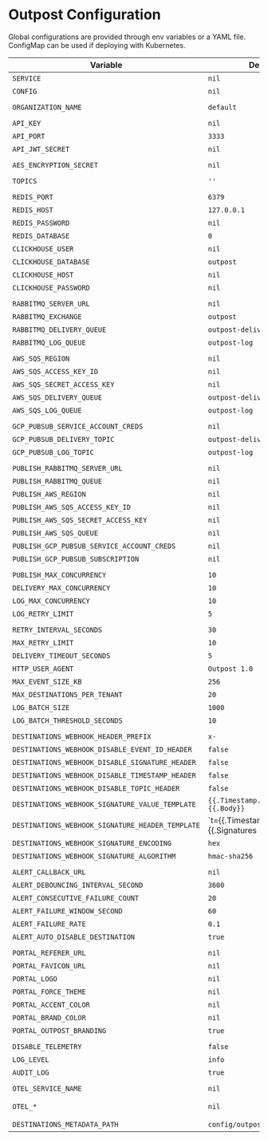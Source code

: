 # Outpost Configuration

Global configurations are provided through env variables or a YAML file. ConfigMap can be used if deploying with Kubernetes.

| Variable                                         | Default                                 | Required                                                           |
| ------------------------------------------------ | --------------------------------------- | ------------------------------------------------------------------ |
| `SERVICE`                                        | `nil`                                   | No                                                                 |
| `CONFIG`                                         | `nil`                                   | No                                                                 |
|                                                  |                                         |                                                                    |
| `ORGANIZATION_NAME`                              | `default`                               | Yes                                                                |
|                                                  |                                         |                                                                    |
| `API_KEY`                                        | `nil`                                   | Yes                                                                |
| `API_PORT`                                       | `3333`                                  | Yes                                                                |
| `API_JWT_SECRET`                                 | `nil`                                   | Only for using JWT Auth                                            |
|                                                  |                                         |                                                                    |
| `AES_ENCRYPTION_SECRET`                          | `nil`                                   | Yes                                                                |
|                                                  |                                         |                                                                    |
| `TOPICS`                                         | `''`                                    | No                                                                 |
|                                                  |                                         |                                                                    |
| `REDIS_PORT`                                     | `6379`                                  | Yes                                                                |
| `REDIS_HOST`                                     | `127.0.0.1`                             | Yes                                                                |
| `REDIS_PASSWORD`                                 | `nil`                                   | Yes                                                                |
| `REDIS_DATABASE`                                 | `0`                                     | Yes                                                                |
| `CLICKHOUSE_USER`                                | `nil`                                   | Yes                                                                |
| `CLICKHOUSE_DATABASE`                            | `outpost`                               | Yes                                                                |
| `CLICKHOUSE_HOST`                                | `nil`                                   | Yes                                                                |
| `CLICKHOUSE_PASSWORD`                            | `nil`                                   | Yes                                                                |
|                                                  |                                         |                                                                    |
| `RABBITMQ_SERVER_URL`                            | `nil`                                   | No                                                                 |
| `RABBITMQ_EXCHANGE`                              | `outpost`                               | No                                                                 |
| `RABBITMQ_DELIVERY_QUEUE`                        | `outpost-delivery`                      | No                                                                 |
| `RABBITMQ_LOG_QUEUE`                             | `outpost-log`                           | No                                                                 |
|                                                  |                                         |                                                                    |
| `AWS_SQS_REGION`                                 | `nil`                                   | No                                                                 |
| `AWS_SQS_ACCESS_KEY_ID`                          | `nil`                                   | No                                                                 |
| `AWS_SQS_SECRET_ACCESS_KEY`                      | `nil`                                   | No                                                                 |
| `AWS_SQS_DELIVERY_QUEUE`                         | `outpost-delivery`                      | No                                                                 |
| `AWS_SQS_LOG_QUEUE`                              | `outpost-log`                           | No                                                                 |
|                                                  |                                         |                                                                    |
| `GCP_PUBSUB_SERVICE_ACCOUNT_CREDS`               | `nil`                                   | No                                                                 |
| `GCP_PUBSUB_DELIVERY_TOPIC`                      | `outpost-delivery`                      | No                                                                 |
| `GCP_PUBSUB_LOG_TOPIC`                           | `outpost-log`                           | No                                                                 |
|                                                  |                                         |                                                                    |
| `PUBLISH_RABBITMQ_SERVER_URL`                    | `nil`                                   | No                                                                 |
| `PUBLISH_RABBITMQ_QUEUE`                         | `nil`                                   | No                                                                 |
| `PUBLISH_AWS_REGION`                             | `nil`                                   | No                                                                 |
| `PUBLISH_AWS_SQS_ACCESS_KEY_ID`                  | `nil`                                   | No                                                                 |
| `PUBLISH_AWS_SQS_SECRET_ACCESS_KEY`              | `nil`                                   | No                                                                 |
| `PUBLISH_AWS_SQS_QUEUE`                          | `nil`                                   | No                                                                 |
| `PUBLISH_GCP_PUBSUB_SERVICE_ACCOUNT_CREDS`       | `nil`                                   | No                                                                 |
| `PUBLISH_GCP_PUBSUB_SUBSCRIPTION`                | `nil`                                   | No                                                                 |
|                                                  |                                         |                                                                    |
| `PUBLISH_MAX_CONCURRENCY`                        | `10`                                    | No                                                                 |
| `DELIVERY_MAX_CONCURRENCY`                       | `10`                                    | Yes                                                                |
| `LOG_MAX_CONCURRENCY`                            | `10`                                    | Yes                                                                |
| `LOG_RETRY_LIMIT`                                | `5`                                     | Yes                                                                |
|                                                  |                                         |                                                                    |
| `RETRY_INTERVAL_SECONDS`                         | `30`                                    | Yes                                                                |
| `MAX_RETRY_LIMIT`                                | `10`                                    | Yes                                                                |
| `DELIVERY_TIMEOUT_SECONDS`                       | `5`                                     | Yes                                                                |
| `HTTP_USER_AGENT`                                | `Outpost 1.0`                           | Yes                                                                |
| `MAX_EVENT_SIZE_KB`                              | `256`                                   | Yes                                                                |
| `MAX_DESTINATIONS_PER_TENANT`                    | `20`                                    | Yes                                                                |
| `LOG_BATCH_SIZE`                                 | `1000`                                  | Yes                                                                |
| `LOG_BATCH_THRESHOLD_SECONDS`                    | `10`                                    | Yes                                                                |
|                                                  |                                         |                                                                    |
| `DESTINATIONS_WEBHOOK_HEADER_PREFIX`             | `x-`                                    | No                                                                 |
| `DESTINATIONS_WEBHOOK_DISABLE_EVENT_ID_HEADER`   | `false`                                 | No                                                                 |
| `DESTINATIONS_WEBHOOK_DISABLE_SIGNATURE_HEADER`  | `false`                                 | No                                                                 |
| `DESTINATIONS_WEBHOOK_DISABLE_TIMESTAMP_HEADER`  | `false`                                 | No                                                                 |
| `DESTINATIONS_WEBHOOK_DISABLE_TOPIC_HEADER`      | `false`                                 | No                                                                 |
| `DESTINATIONS_WEBHOOK_SIGNATURE_VALUE_TEMPLATE`  | `{{.Timestamp.Unix}}.{{.Body}}`         | No                                                                 |
| `DESTINATIONS_WEBHOOK_SIGNATURE_HEADER_TEMPLATE` | `t={{.Timestamp.Unix}},v0={{.Signatures | join ","}}`                                                        |
| `DESTINATIONS_WEBHOOK_SIGNATURE_ENCODING`        | `hex`                                   | No                                                                 |
| `DESTINATIONS_WEBHOOK_SIGNATURE_ALGORITHM`       | `hmac-sha256`                           | No                                                                 |
|                                                  |                                         |                                                                    |
| `ALERT_CALLBACK_URL`                             | `nil`                                   | No                                                                 |
| `ALERT_DEBOUNCING_INTERVAL_SECOND`               | `3600`                                  | No                                                                 |
| `ALERT_CONSECUTIVE_FAILURE_COUNT`                | `20`                                    | No                                                                 |
| `ALERT_FAILURE_WINDOW_SECOND`                    | `60`                                    | No                                                                 |
| `ALERT_FAILURE_RATE`                             | `0.1`                                   | No                                                                 |
| `ALERT_AUTO_DISABLE_DESTINATION`                 | `true`                                  | No                                                                 |
|                                                  |                                         |                                                                    |
| `PORTAL_REFERER_URL`                             | `nil`                                   | Yes                                                                |
| `PORTAL_FAVICON_URL`                             | `nil`                                   | No                                                                 |
| `PORTAL_LOGO`                                    | `nil`                                   | No                                                                 |
| `PORTAL_FORCE_THEME`                             | `nil`                                   | No                                                                 |
| `PORTAL_ACCENT_COLOR`                            | `nil`                                   | No                                                                 |
| `PORTAL_BRAND_COLOR`                             | `nil`                                   | No                                                                 |
| `PORTAL_OUTPOST_BRANDING`                        | `true`                                  | No                                                                 |
|                                                  |                                         |                                                                    |
| `DISABLE_TELEMETRY`                              | `false`                                 | Yes                                                                |
| `LOG_LEVEL`                                      | `info`                                  | Yes                                                                |
| `AUDIT_LOG`                                      | `true`                                  | Yes                                                                |
|                                                  |                                         |                                                                    |
| `OTEL_SERVICE_NAME`                              | `nil`                                   | No                                                                 |
| `OTEL_*`                                         | `nil`                                   | https://opentelemetry.io/docs/languages/sdk-configuration/general/ |
| `DESTINATIONS_METADATA_PATH`                     | `config/outpost/destinations`           | No                                                                 |
